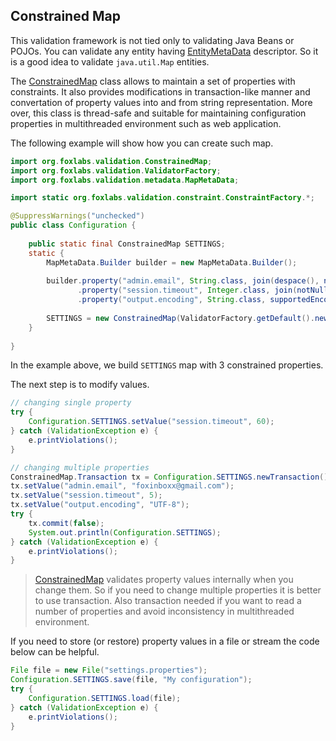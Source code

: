 ## Constrained Map

This validation framework is not tied only to validating Java Beans or POJOs. You can validate any
entity having [EntityMetaData](/api/org/foxlabs/validation/metadata/EntityMetaData.html) descriptor.
So it is a good idea to validate `java.util.Map` entities.

The [ConstrainedMap](/api/org/foxlabs/validation/ConstrainedMap.html) class allows to maintain
a set of properties with constraints. It also provides modifications in transaction-like manner
and convertation of property values into and from string representation. More over, this class
is thread-safe and suitable for maintaining configuration properties in multithreaded environment
such as web application.

The following example will show how you can create such map.

```java
import org.foxlabs.validation.ConstrainedMap;
import org.foxlabs.validation.ValidatorFactory;
import org.foxlabs.validation.metadata.MapMetaData;

import static org.foxlabs.validation.constraint.ConstraintFactory.*;

@SuppressWarnings("unchecked")
public class Configuration {
    
    public static final ConstrainedMap SETTINGS;
    static {
        MapMetaData.Builder builder = new MapMetaData.Builder();
        
        builder.property("admin.email", String.class, join(despace(), notBlank(), emailAddress()), "x@y.z")
               .property("session.timeout", Integer.class, join(notNull(), range(10, 1440)), 30)
               .property("output.encoding", String.class, supportedEncoding(), "ISO-8859-1");
        
        SETTINGS = new ConstrainedMap(ValidatorFactory.getDefault().newValidator(builder.build()));
    }
    
}
```

In the example above, we build `SETTINGS` map with 3 constrained properties.

The next step is to modify values.

```java
// changing single property
try {
    Configuration.SETTINGS.setValue("session.timeout", 60);
} catch (ValidationException e) {
    e.printViolations();
}

// changing multiple properties
ConstrainedMap.Transaction tx = Configuration.SETTINGS.newTransaction();
tx.setValue("admin.email", "foxinboxx@gmail.com");
tx.setValue("session.timeout", 5);
tx.setValue("output.encoding", "UTF-8");
try {
    tx.commit(false);
    System.out.println(Configuration.SETTINGS);
} catch (ValidationException e) {
    e.printViolations();
}
```

> [ConstrainedMap](/api/org/foxlabs/validation/ConstrainedMap.html) validates property values
> internally when you change them. So if you need to change multiple properties it is better
> to use transaction. Also transaction needed if you want to read a number of properties and
> avoid inconsistency in multithreaded environment.

If you need to store (or restore) property values in a file or stream the code below can be helpful.

```java
File file = new File("settings.properties");
Configuration.SETTINGS.save(file, "My configuration");
try {
    Configuration.SETTINGS.load(file);
} catch (ValidationException e) {
    e.printViolations();
}
```
